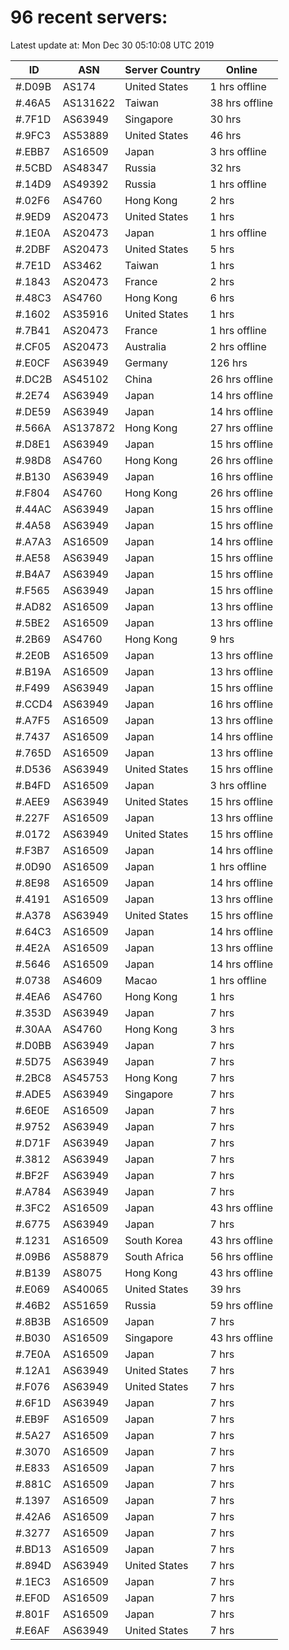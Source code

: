 # 96 recent servers:

Latest update at: Mon Dec 30 05:10:08 UTC 2019

| ID | ASN | Server Country | Online |
| -- | --- | -------------- | ------ |
| #.D09B | AS174 | United States | 1 hrs offline |
| #.46A5 | AS131622 | Taiwan | 38 hrs offline |
| #.7F1D | AS63949 | Singapore | 30 hrs |
| #.9FC3 | AS53889 | United States | 46 hrs |
| #.EBB7 | AS16509 | Japan | 3 hrs offline |
| #.5CBD | AS48347 | Russia | 32 hrs |
| #.14D9 | AS49392 | Russia | 1 hrs offline |
| #.02F6 | AS4760 | Hong Kong | 2 hrs |
| #.9ED9 | AS20473 | United States | 1 hrs |
| #.1E0A | AS20473 | Japan | 1 hrs offline |
| #.2DBF | AS20473 | United States | 5 hrs |
| #.7E1D | AS3462 | Taiwan | 1 hrs |
| #.1843 | AS20473 | France | 2 hrs |
| #.48C3 | AS4760 | Hong Kong | 6 hrs |
| #.1602 | AS35916 | United States | 1 hrs |
| #.7B41 | AS20473 | France | 1 hrs offline |
| #.CF05 | AS20473 | Australia | 2 hrs offline |
| #.E0CF | AS63949 | Germany | 126 hrs |
| #.DC2B | AS45102 | China | 26 hrs offline |
| #.2E74 | AS63949 | Japan | 14 hrs offline |
| #.DE59 | AS63949 | Japan | 14 hrs offline |
| #.566A | AS137872 | Hong Kong | 27 hrs offline |
| #.D8E1 | AS63949 | Japan | 15 hrs offline |
| #.98D8 | AS4760 | Hong Kong | 26 hrs offline |
| #.B130 | AS63949 | Japan | 16 hrs offline |
| #.F804 | AS4760 | Hong Kong | 26 hrs offline |
| #.44AC | AS63949 | Japan | 15 hrs offline |
| #.4A58 | AS63949 | Japan | 15 hrs offline |
| #.A7A3 | AS16509 | Japan | 14 hrs offline |
| #.AE58 | AS63949 | Japan | 15 hrs offline |
| #.B4A7 | AS63949 | Japan | 15 hrs offline |
| #.F565 | AS63949 | Japan | 15 hrs offline |
| #.AD82 | AS16509 | Japan | 13 hrs offline |
| #.5BE2 | AS16509 | Japan | 13 hrs offline |
| #.2B69 | AS4760 | Hong Kong | 9 hrs |
| #.2E0B | AS16509 | Japan | 13 hrs offline |
| #.B19A | AS16509 | Japan | 13 hrs offline |
| #.F499 | AS63949 | Japan | 15 hrs offline |
| #.CCD4 | AS63949 | Japan | 16 hrs offline |
| #.A7F5 | AS16509 | Japan | 13 hrs offline |
| #.7437 | AS16509 | Japan | 14 hrs offline |
| #.765D | AS16509 | Japan | 13 hrs offline |
| #.D536 | AS63949 | United States | 15 hrs offline |
| #.B4FD | AS16509 | Japan | 3 hrs offline |
| #.AEE9 | AS63949 | United States | 15 hrs offline |
| #.227F | AS16509 | Japan | 13 hrs offline |
| #.0172 | AS63949 | United States | 15 hrs offline |
| #.F3B7 | AS16509 | Japan | 14 hrs offline |
| #.0D90 | AS16509 | Japan | 1 hrs offline |
| #.8E98 | AS16509 | Japan | 14 hrs offline |
| #.4191 | AS16509 | Japan | 13 hrs offline |
| #.A378 | AS63949 | United States | 15 hrs offline |
| #.64C3 | AS16509 | Japan | 14 hrs offline |
| #.4E2A | AS16509 | Japan | 13 hrs offline |
| #.5646 | AS16509 | Japan | 14 hrs offline |
| #.0738 | AS4609 | Macao | 1 hrs offline |
| #.4EA6 | AS4760 | Hong Kong | 1 hrs |
| #.353D | AS63949 | Japan | 7 hrs |
| #.30AA | AS4760 | Hong Kong | 3 hrs |
| #.D0BB | AS63949 | Japan | 7 hrs |
| #.5D75 | AS63949 | Japan | 7 hrs |
| #.2BC8 | AS45753 | Hong Kong | 7 hrs |
| #.ADE5 | AS63949 | Singapore | 7 hrs |
| #.6E0E | AS16509 | Japan | 7 hrs |
| #.9752 | AS63949 | Japan | 7 hrs |
| #.D71F | AS63949 | Japan | 7 hrs |
| #.3812 | AS63949 | Japan | 7 hrs |
| #.BF2F | AS63949 | Japan | 7 hrs |
| #.A784 | AS63949 | Japan | 7 hrs |
| #.3FC2 | AS16509 | Japan | 43 hrs offline |
| #.6775 | AS63949 | Japan | 7 hrs |
| #.1231 | AS16509 | South Korea | 43 hrs offline |
| #.09B6 | AS58879 | South Africa | 56 hrs offline |
| #.B139 | AS8075 | Hong Kong | 43 hrs offline |
| #.E069 | AS40065 | United States | 39 hrs |
| #.46B2 | AS51659 | Russia | 59 hrs offline |
| #.8B3B | AS16509 | Japan | 7 hrs |
| #.B030 | AS16509 | Singapore | 43 hrs offline |
| #.7E0A | AS16509 | Japan | 7 hrs |
| #.12A1 | AS63949 | United States | 7 hrs |
| #.F076 | AS63949 | United States | 7 hrs |
| #.6F1D | AS63949 | Japan | 7 hrs |
| #.EB9F | AS16509 | Japan | 7 hrs |
| #.5A27 | AS16509 | Japan | 7 hrs |
| #.3070 | AS16509 | Japan | 7 hrs |
| #.E833 | AS16509 | Japan | 7 hrs |
| #.881C | AS16509 | Japan | 7 hrs |
| #.1397 | AS16509 | Japan | 7 hrs |
| #.42A6 | AS16509 | Japan | 7 hrs |
| #.3277 | AS16509 | Japan | 7 hrs |
| #.BD13 | AS16509 | Japan | 7 hrs |
| #.894D | AS63949 | United States | 7 hrs |
| #.1EC3 | AS16509 | Japan | 7 hrs |
| #.EF0D | AS16509 | Japan | 7 hrs |
| #.801F | AS16509 | Japan | 7 hrs |
| #.E6AF | AS63949 | United States | 7 hrs |

